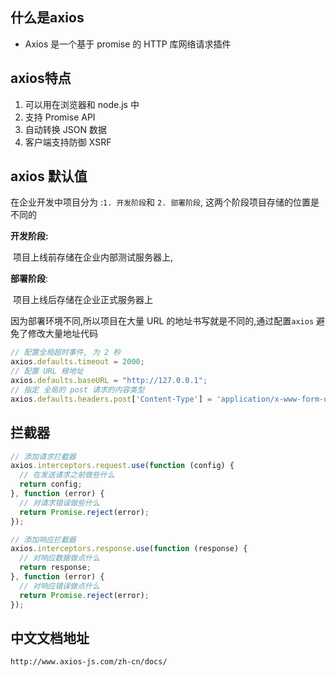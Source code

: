## 什么是axios

- Axios 是一个基于 promise 的 HTTP 库网络请求插件

## axios特点

1. 可以用在浏览器和 node.js 中
2. 支持 Promise API
3. 自动转换 JSON 数据
4. 客户端支持防御 XSRF



## axios 默认值

在企业开发中项目分为 :`1. 开发阶段`和 `2. 部署阶段`, 这两个阶段项目存储的位置是不同的

**开发阶段:**

​    项目上线前存储在企业内部测试服务器上, 

**部署阶段**:

​	项目上线后存储在企业正式服务器上

因为部署环境不同,所以项目在大量 URL 的地址书写就是不同的,通过配置`axios` 避免了修改大量地址代码

~~~js
// 配置全局超时事件, 为 2 秒
axios.defaults.timeout = 2000;
// 配置 URL 根地址
axios.defaults.baseURL = "http://127.0.0.1"; 
// 指定 全局的 post 请求的内容类型
axios.defaults.headers.post['Content-Type'] = 'application/x-www-form-urlencoded';

~~~

## 拦截器

~~~js
// 添加请求拦截器
axios.interceptors.request.use(function (config) {
  // 在发送请求之前做些什么
  return config;
}, function (error) {
  // 对请求错误做些什么
  return Promise.reject(error);
});

// 添加响应拦截器
axios.interceptors.response.use(function (response) {
  // 对响应数据做点什么
  return response;
}, function (error) {
  // 对响应错误做点什么
  return Promise.reject(error);
});
~~~



## 中文文档地址



~~~shell
http://www.axios-js.com/zh-cn/docs/
~~~

